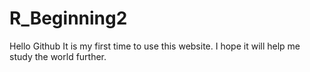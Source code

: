 # R_Beginning2
Hello Github
It is my first time to use this website.
I hope it will help me study the world further.
